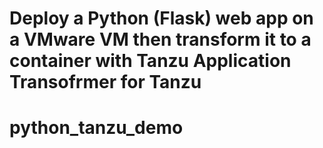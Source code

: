 # Deploy a Python (Flask) web app on a VMware VM then transform it to a container with Tanzu Application Transofrmer for Tanzu

# python_tanzu_demo
